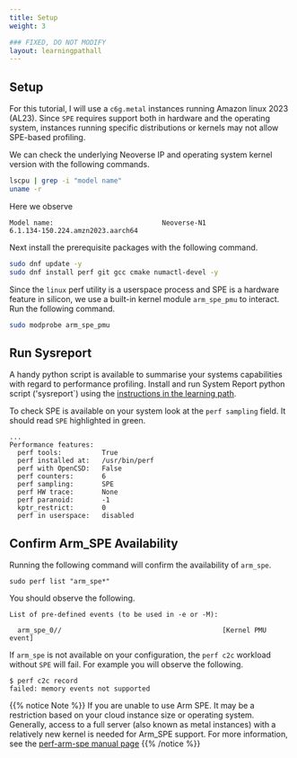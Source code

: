 ```yaml
---
title: Setup
weight: 3

### FIXED, DO NOT MODIFY
layout: learningpathall
---
```


## Setup

For this tutorial, I will use a `c6g.metal` instances running Amazon linux 2023 (AL23). Since `SPE` requires support both in hardware and the operating system, instances running specific distributions or kernels may not allow SPE-based profiling. 

We can check the underlying Neoverse IP and operating system kernel version with the following commands. 

```bash
lscpu | grep -i "model name"
uname -r
```

Here we observe

```ouput
Model name:                           Neoverse-N1
6.1.134-150.224.amzn2023.aarch64
```

Next install the prerequisite packages with the following command. 

```bash
sudo dnf update -y
sudo dnf install perf git gcc cmake numactl-devel -y
```

Since the `linux` perf utility is a userspace process and SPE is a hardware feature in silicon, we use a built-in kernel module `arm_spe_pmu` to interact. Run the following command.

```bash
sudo modprobe arm_spe_pmu
```

## Run Sysreport

A handy python script is available to summarise your systems capabilities with regard to performance profiling. Install and run System Report python script ('sysreport`) using the [instructions in the learning path](https://learn.arm.com/learning-paths/servers-and-cloud-computing/sysreport/).

To check SPE is available on your system look at the `perf sampling` field. It should read `SPE` highlighted in green.

```output
...
Performance features:
  perf tools:          True
  perf installed at:   /usr/bin/perf
  perf with OpenCSD:   False
  perf counters:       6
  perf sampling:       SPE
  perf HW trace:       None
  perf paranoid:       -1
  kptr_restrict:       0
  perf in userspace:   disabled
```

## Confirm Arm_SPE Availability

Running the following command will confirm the availability of `arm_spe`. 

```output
sudo perf list "arm_spe*"
```

You should observe the following.

```output
List of pre-defined events (to be used in -e or -M):

  arm_spe_0//                                        [Kernel PMU event]
```

If `arm_spe` is not available on your configuration, the `perf c2c` workload without `SPE` will fail. For example you will observe the following. 

```output
$ perf c2c record
failed: memory events not supported
```

{{% notice Note %}}
If you are unable to use Arm SPE. It may be a restriction based on your cloud instance size or operating system. Generally, access to a full server (also known as metal instances) with a relatively new kernel is needed for Arm_SPE support. For more information, see the [perf-arm-spe manual page](https://man7.org/linux/man-pages/man1/perf-arm-spe.1.html)
{{% /notice %}}
